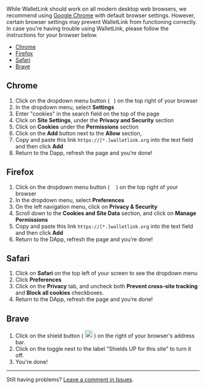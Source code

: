 While WalletLink should work on all modern desktop web browsers, we recommend using [Google Chrome](https://www.google.com/chrome/) with default browser settings. However, certain browser settings may prevent WalletLink from functioning correctly. In case you're having trouble using WalletLink, please follow the instructions for your browser below.

* [Chrome](#chrome)
* [Firefox](#firefox)
* [Safari](#safari)
* [Brave](#brave)

## Chrome

1. Click on the dropdown menu button ( <img width="3" alt="" src="https://user-images.githubusercontent.com/41082194/63546593-0577d000-c4df-11e9-8e18-37d7c8dad70b.png"> ) on the top right of your browser
2. In the dropdown menu, select **Settings**
3. Enter "cookies" in the search field on the top of the page
4. Click on **Site Settings**, under the **Privacy and Security** section
5. Click on **Cookies** under the **Permissions** section
6. Click on the **Add** button next to the **Allow** section, 
7. Copy and paste this link `https://[*.]walletlink.org` into the text field and then click **Add** 
8. Return to the Dapp, refresh the page and you’re done!

## Firefox

1. Click on the dropdown menu button ( <img width="9" alt="" src="https://user-images.githubusercontent.com/41082194/63546589-03ae0c80-c4df-11e9-9a6c-8106fd7b7202.png"> ) on the top right of your browser
2. In the dropdown menu, select **Preferences**
3. On the left navigation menu, click on **Privacy & Security**
4. Scroll down to the **Cookies and Site Data** section, and click on **Manage Permissions**
5. Copy and paste this link `https://[*.]walletlink.org`    into the text field and then click **Add** 
6. Return to the DApp, refresh the page and you’re done!

## Safari

1. Click on **Safari** on the top left of your screen to see the dropdown menu
2. Click **Preferences**
3. Click on the **Privacy** tab, and uncheck both **Prevent cross-site tracking** and **Block all cookies** checkboxes.
4. Return to the DApp, refresh the page and you’re done!

## Brave

1. Click on the shield button ( <img width="20" alt="" src="https://user-images.githubusercontent.com/30173/63556406-9196f100-c4f9-11e9-97dc-5615ec2896b1.png"> ) on the right of your browser's address bar.
2. Click on the toggle next to the label "Shields UP for this site" to turn it off.
3. You're done!

- - -

Still having problems? [Leave a comment in Issues](https://github.com/walletlink/walletlink/issues).